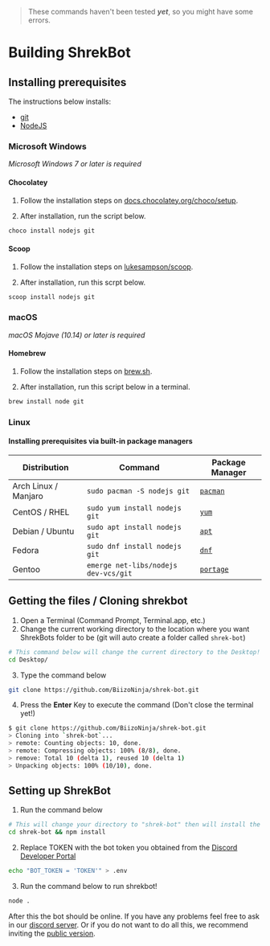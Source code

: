 > These commands haven't been tested **_yet_**, so you might have some errors.

# Building ShrekBot

## Installing prerequisites

The instructions below installs:

- [git](https://git-scm.com/)
- [NodeJS](https://nodejs.org/)

### Microsoft Windows

_Microsoft Windows 7 or later is required_

#### Chocolatey

1. Follow the installation steps on [docs.chocolatey.org/choco/setup](https://docs.chocolatey.org/en-us/choco/setup).

2. After installation, run the script below.

```ps1
choco install nodejs git
```

#### Scoop

1. Follow the installation steps on [lukesampson/scoop](https://github.com/lukesampson/scoop).

2. After installation, run this scrpt below.

```ps1
scoop install nodejs git
```

### macOS

_macOS Mojave (10.14) or later is required_

#### Homebrew

1. Follow the installation steps on [brew.sh](https://brew.sh/).

2. After installation, run this script below in a terminal.

```bash
brew install node git
```

### Linux

#### Installing prerequisites via built-in package managers

| Distribution         | Command                              | Package Manager                                               |
| -------------------- | ------------------------------------ | ------------------------------------------------------------- |
| Arch Linux / Manjaro | `sudo pacman -S nodejs git`          | [`pacman`](https://wiki.archlinux.org/title/Pacman)           |
| CentOS / RHEL        | `sudo yum install nodejs git`        | [`yum`](<https://en.wikipedia.org/wiki/Yum_(software)>)       |
| Debian / Ubuntu      | `sudo apt install nodejs git`        | [`apt`](<https://en.wikipedia.org/wiki/APT_(software)>)       |
| Fedora               | `sudo dnf install nodejs git`        | [`dnf`](https://docs.fedoraproject.org/en-US/quick-docs/dnf/) |
| Gentoo               | `emerge net-libs/nodejs dev-vcs/git` | [`portage`](https://wiki.gentoo.org/wiki/Portage)             |

## Getting the files / Cloning shrekbot

1. Open a Terminal (Command Prompt, Terminal.app, etc.)
2. Change the current working directory to the location where you want ShrekBots folder to be (git will auto create a folder called `shrek-bot`)

```bash
# This command below will change the current directory to the Desktop!
cd Desktop/
```

3. Type the command below

```bash
git clone https://github.com/BiizoNinja/shrek-bot.git
```

4. Press the **Enter** Key to execute the command (Don't close the terminal yet!)

```bash
$ git clone https://github.com/BiizoNinja/shrek-bot.git
> Cloning into `shrek-bot`...
> remote: Counting objects: 10, done.
> remote: Compressing objects: 100% (8/8), done.
> remove: Total 10 (delta 1), reused 10 (delta 1)
> Unpacking objects: 100% (10/10), done.
```

## Setting up ShrekBot

1. Run the command below

```bash
# This will change your directory to "shrek-bot" then will install the packages required to run ShrekBot!
cd shrek-bot && npm install
```

2. Replace TOKEN with the bot token you obtained from the [Discord Developer Portal](https://discord.com/developers/applications)

```bash
echo "BOT_TOKEN = 'TOKEN'" > .env
```

3. Run the command below to run shrekbot!

```bash
node .
```

After this the bot should be online. If you have any problems feel free to ask in our [discord server](https://discord.gg/V9DHGNtuUe).
Or if you do not want to do all this, we recommend inviting the [public version](https://dsc.gg/shrekbot).
